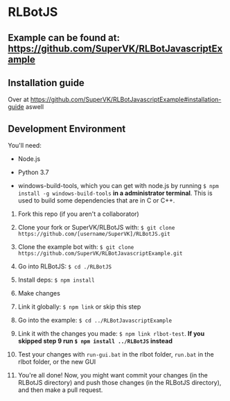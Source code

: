 # RLBotJS

## Example can be found at: https://github.com/SuperVK/RLBotJavascriptExample

## Installation guide

Over at https://github.com/SuperVK/RLBotJavascriptExample#installation-guide aswell

## Development Environment

You'll need:

- Node.js

- Python 3.7

- windows-build-tools, which you can get with node.js by running `$ npm install -g windows-build-tools` **in a administrator terminal**. This is used to build some dependencies that are in C or C++.

1. Fork this repo (if you aren't a collaborator)

1. Clone your fork or SuperVK/RLBotJS with: `$ git clone https://github.com/[username/SuperVK]/RLBotJS.git`

1. Clone the example bot with: `$ git clone https://github.com/SuperVK/RLBotJavascriptExample.git`

1. Go into RLBotJS: `$ cd ./RLBotJS`

1. Install deps: `$ npm install`

1. Make changes

1. Link it globally: `$ npm link` or skip this step

1. Go into the example: `$ cd ../RLBotJavascriptExample`

1. Link it with the changes you made: `$ npm link rlbot-test`. **If you skipped step 9 run `$ npm install ../RLBotJS` instead**

1. Test your changes with `run-gui.bat` in the rlbot folder, `run.bat` in the rlbot folder, or the new GUI

1. You're all done! Now, you might want commit your changes (in the RLBotJS directory) and push those changes (in the RLBotJS directory), and then make a pull request.
